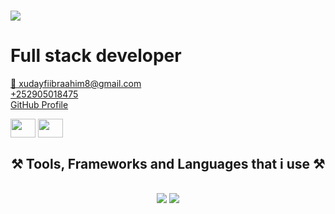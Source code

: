 <p align="left">
<h1 align='left'></h1>
<h1 align="left">
 <img src="https://readme-typing-svg.herokuapp.com/?font=Righteous&size=50&center=true&vCenter=true&width=500&height=70&duration=3000&lines=Hi+There!+👋;+I'm+Hudayfi+Ibraahim!;" />
</h1>
<h1> Full stack developer </h1> 
</p>
<p>
 <a href='mailto:xudayfiibraahim8@gmail.com'>🔗 xudayfiibraahim8@gmail.com</a> </br>
 <a href='tel:+252905018475'>+252905018475</a> </br>
 <a href='https://github.com/xudayfiIbra'>GitHub Profile</a> </br>
</p>

<p >
<a href="https://instagram.com/caaqil_bl" target="blank"><img align="center" src="https://raw.githubusercontent.com/rahuldkjain/github-profile-readme-generator/master/src/images/icons/Social/instagram.svg" alt="" height="30" width="40" /></a>
<a href="https://www.facebook.com/profile.php?id=100040152761217" target="blank"><img align="center" src="https://raw.githubusercontent.com/rahuldkjain/github-profile-readme-generator/master/src/images/icons/Social/facebook.svg" alt="" height="30" width="40" /></a>


<h2 align="center">⚒️ Tools, Frameworks and Languages that i use ⚒️</h2>
<br/>
<div align="center">
    <img src="https://skillicons.dev/icons?i=python,django,react,typescript,bootstrap,tailwindcss,html,css,vscode,github,figma,git" />
    <img src="https://skillicons.dev/icons?i=javascript,java,mysql,dart,flutter,linux,notion,vite" /><br>
</div>

<br/>

<p align="center"> <img src="https://komarev.com/ghpvc/?username=xudayfiibra&label=Profile%20views&color=0e78b6&style=circle" alt="" /> </p>

<p align="center"> <a href="https://twitter.com/XudayfiBaari" target="blank"><img src="https://img.shields.io/twitter/follow/XudayfiBaari?logo=twitter&style=for-the-badge" alt="" /></a> </p>



<p align="center"> 
<img align="center" src="https://github-readme-stats.vercel.app/api?username=xudayfiibra&show_icons=true&theme=radical" alt="" />
</p>
